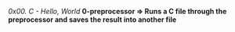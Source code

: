 *0x00. C - Hello, World*
**0-preprocessor => Runs a C file through the preprocessor and saves the result into another file**
